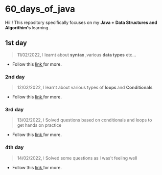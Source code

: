 # 60_days_of_java
Hii!! This repository specifically focuses on my <b> Java + Data Structures and Algorithim's </b> learning .  
 
## <b>1st day </b>
> 11/02/2022, I learnt about <b>syntax </b>,various <b>data types</b> etc...
* Follow this [ link ](https://github.com/vibha-sharma11/60_days_of_java/blob/1df2b358b73dd1b627e66380a1a3dbf63752603d/day_1/README.md) for more.
### <b>2nd day </b>
> 12/02/2022, I learnt about various types of <b>loops </b>and <b>Conditionals</b> 
* Follow this [ link ](https://github.com/vibha-sharma11/60_days_of_java/blob/fbde5a5c47a793da8bd5daa512849a2a079b6cf4/day_2/README.md) for more.
### <b>3rd day </b>
> 13/02/2022, I Solved questions based on conditionals and loops to get hands on practice 
* Follow this [ link ](https://github.com/vibha-sharma11/60_days_of_java/blob/5d0cf7ff92390c2e835bec04667983bf4715f7cb/day_3/README.md) for more.
### <b>4th day </b>
> 14/02/2022, I Solved some questions as I was't feeling well
* Follow this [ link ](https://github.com/vibha-sharma11/60_days_of_java/blob/be0e6b8cc06c27cd188da9c520e45a459e07985a/day_4/README.md) for more.
